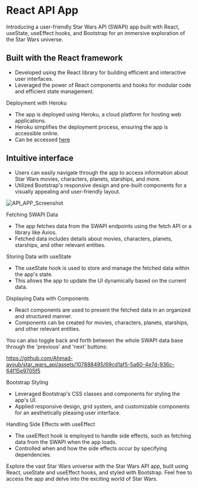 # React API App
Introducing a user-friendly Star Wars API (SWAPI) app built with React, useState, useEffect hooks, and Bootstrap for an immersive exploration of the Star Wars universe.

## Built with the React framework
* Developed using the React library for building efficient and interactive user interfaces.
* Leveraged the power of React components and hooks for modular code and efficient state management.

Deployment with Heroku
* The app is deployed using Heroku, a cloud platform for hosting web applications.
* Heroku simplifies the deployment process, ensuring the app is accessible online.
* Can be accessed [here](https://starwarsapi-695103115088.herokuapp.com)

## Intuitive interface
* Users can easily navigate through the app to access information about Star Wars movies, characters, planets, starships, and more.
* Utilized Bootstrap's responsive design and pre-built components for a visually appealing and user-friendly layout.

![API_APP_Screenshot](https://github.com/Ahmad-ayoub/star_wars_api/assets/107888495/a40979b2-8ffb-4af4-8106-8f9437b8c280)

Fetching SWAPI Data
* The app fetches data from the SWAPI endpoints using the fetch API or a library like Axios.
* Fetched data includes details about movies, characters, planets, starships, and other relevant entities.

Storing Data with useState
* The useState hook is used to store and manage the fetched data within the app's state.
* This allows the app to update the UI dynamically based on the current data.

Displaying Data with Components
* React components are used to present the fetched data in an organized and structured manner.
* Components can be created for movies, characters, planets, starships, and other relevant entities.

You can also toggle back and forth between the whole SWAPI data base through the 'previous' and 'next' buttons:

https://github.com/Ahmad-ayoub/star_wars_api/assets/107888495/69cd1af5-5a60-4e7d-936c-64f15e9705f5

Bootstrap Styling
* Leveraged Bootstrap's CSS classes and components for styling the app's UI.
* Applied responsive design, grid system, and customizable components for an aesthetically pleasing user interface.

Handling Side Effects with useEffect
* The useEffect hook is employed to handle side effects, such as fetching data from the SWAPI when the app loads.
* Controlled when and how the side effects occur by specifying dependencies.

Explore the vast Star Wars universe with the Star Wars API app, built using React, useState and useEffect hooks, and styled with Bootstrap. Feel free to access the app and delve into the exciting world of Star Wars.
